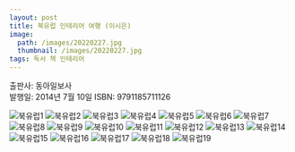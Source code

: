 ```yaml
---
layout: post
title: 북유럽 인테리어 여행 (이시은)
image:
  path: /images/20220227.jpg
  thumbnail: /images/20220227.jpg
tags: 독서 책 인테리어
---
```

출판사: 동아일보사   
발행일: 2014년 7월 10일
ISBN: 9791185711126

![북유럽1](/images/20220227_2.jpg "북유럽1")
![북유럽2](/images/20220227_3.jpg "북유럽2")
![북유럽3](/images/20220227_4.jpg "북유럽3")
![북유럽4](/images/20220227_5.jpg "북유럽4")
![북유럽5](/images/20220227_6.jpg "북유럽5")
![북유럽6](/images/20220227_7.jpg "북유럽6")
![북유럽7](/images/20220227_8.jpg "북유럽7")
![북유럽8](/images/20220227_9.jpg "북유럽8")
![북유럽9](/images/20220227_10.jpg "북유럽9")
![북유럽10](/images/20220227_11.jpg "북유럽10")
![북유럽11](/images/20220227_12.jpg "북유럽11")
![북유럽12](/images/20220227_13.jpg "북유럽12")
![북유럽13](/images/20220227_14.jpg "북유럽13")
![북유럽14](/images/20220227_15.jpg "북유럽14")
![북유럽15](/images/20220227_16.jpg "북유럽15")
![북유럽16](/images/20220227_17.jpg "북유럽16")
![북유럽17](/images/20220227_18.jpg "북유럽17")
![북유럽18](/images/20220227_19.jpg "북유럽18")
![북유럽19](/images/20220227_20.jpg "북유럽19")
